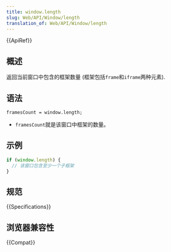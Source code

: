 ```yaml
---
title: window.length
slug: Web/API/Window/length
translation_of: Web/API/Window/length
---
```

{{ApiRef}}

## 概述

返回当前窗口中包含的框架数量 (框架包括`frame`和`iframe`两种元素).

## 语法

```plain
framesCount = window.length;
```

- `framesCount`就是该窗口中框架的数量。

## 示例

```js
if (window.length) {
  // 该窗口包含至少一个子框架
}
```

## 规范

{{Specifications}}

## 浏览器兼容性

{{Compat}}
